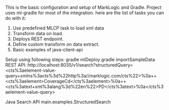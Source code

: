 This is the basic configuration and setup of MarkLogic and Gradle.
Project uses ml-gradle for most of the integration.
here are the list of tasks you can do with it:
1. Use predefined MLCP task to load xml data
2. Transform data on load.
3. Deploys REST endpoint.
4. Define custom transform on data extract.
5. Basic examples of java-client-api


Setup using following steps:
gradle mlDeploy
gradle importSampleData
REST API:
http://localhost:8035/v1/search?structuredQuery=<cts%3aelement-value-query+xmlns%3acts%3d%22http%3a//marklogic.com/cts%22>%0a++<cts%3aelement>CoverageCd</cts%3aelement>%0a++<cts%3atext+xml%3alang%3d%22en%22>PD</cts%3atext>%0a</cts%3aelement-value-query>

Java Search API
main.examples.StructuredSearch
